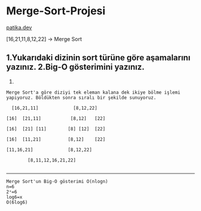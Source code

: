# Merge-Sort-Projesi
[patika.dev](www.patika.dev)

[16,21,11,8,12,22] -> Merge Sort

1.Yukarıdaki dizinin sort türüne göre aşamalarını yazınız.
2.Big-O gösterimini yazınız.
---
1.
```
Merge Sort'a göre diziyi tek eleman kalana dek ikiye bölme işlemi yapıyoruz. Böldükten sonra sıralı bir şekilde sunuyoruz.

  [16,21,11]             [8,12,22]

[16]  [21,11]           [8,12]   [22]

[16]  [21] [11]        [8] [12]  [22]

[16]  [11,21]          [8,12]    [22]

[11,16,21]             [8,12,22]

        [8,11,12,16,21,22]
        
```

---
```
Merge Sort'un Big-O gösterimi O(nlogn)
n=6
2ˣ=6
log6=x
O(6log6)
```
